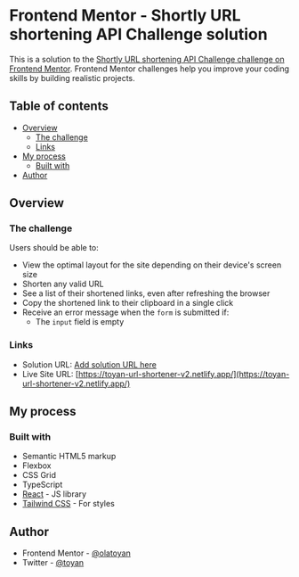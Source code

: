 # Frontend Mentor - Shortly URL shortening API Challenge solution

This is a solution to the [Shortly URL shortening API Challenge challenge on Frontend Mentor](https://www.frontendmentor.io/challenges/url-shortening-api-landing-page-2ce3ob-G). Frontend Mentor challenges help you improve your coding skills by building realistic projects.

## Table of contents

- [Overview](#overview)
  - [The challenge](#the-challenge)
  - [Links](#links)
- [My process](#my-process)
  - [Built with](#built-with)
- [Author](#author)

## Overview

### The challenge

Users should be able to:

- View the optimal layout for the site depending on their device's screen size
- Shorten any valid URL
- See a list of their shortened links, even after refreshing the browser
- Copy the shortened link to their clipboard in a single click
- Receive an error message when the `form` is submitted if:
  - The `input` field is empty

### Links

- Solution URL: [Add solution URL here](https://your-solution-url.com)
- Live Site URL: [https://toyan-url-shortener-v2.netlify.app/](https://toyan-url-shortener-v2.netlify.app/)

## My process

### Built with

- Semantic HTML5 markup
- Flexbox
- CSS Grid
- TypeScript
- [React](https://reactjs.org/) - JS library
- [Tailwind CSS](https://tailwindcss.com/) - For styles

## Author

- Frontend Mentor - [@olatoyan](https://www.frontendmentor.io/profile/olatoyan)
- Twitter - [@toyan](https://www.twitter.com/_annonnymouss_)
